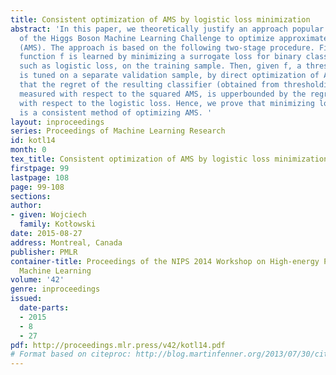 ```yaml
---
title: Consistent optimization of AMS by logistic loss minimization
abstract: 'In this paper, we theoretically justify an approach popular among participants
  of the Higgs Boson Machine Learning Challenge to optimize approximate median significance
  (AMS). The approach is based on the following two-stage procedure. First, a real-valued
  function f is learned by minimizing a surrogate loss for binary classification,
  such as logistic loss, on the training sample. Then, given f, a threshold \hatθ
  is tuned on a separate validation sample, by direct optimization of AMS. We show
  that the regret of the resulting classifier (obtained from thresholding f on \hatθ)
  measured with respect to the squared AMS, is upperbounded by the regret of f measured
  with respect to the logistic loss. Hence, we prove that minimizing logistic surrogate
  is a consistent method of optimizing AMS. '
layout: inproceedings
series: Proceedings of Machine Learning Research
id: kotl14
month: 0
tex_title: Consistent optimization of AMS by logistic loss minimization
firstpage: 99
lastpage: 108
page: 99-108
sections: 
author:
- given: Wojciech
  family: Kotłowski
date: 2015-08-27
address: Montreal, Canada
publisher: PMLR
container-title: Proceedings of the NIPS 2014 Workshop on High-energy Physics and
  Machine Learning
volume: '42'
genre: inproceedings
issued:
  date-parts:
  - 2015
  - 8
  - 27
pdf: http://proceedings.mlr.press/v42/kotl14.pdf
# Format based on citeproc: http://blog.martinfenner.org/2013/07/30/citeproc-yaml-for-bibliographies/
---
```

